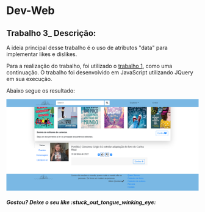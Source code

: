 # Dev-Web
<h2>Trabalho 3_ Descrição: </h2>
<p> A ideia principal desse trabalho é o uso de atributos "data" para implementar likes e dislikes.</p>
Para a realização do trabalho, foi utilizado o <a href="https://github.com/Camila-Ferr/Dev-Web/tree/trabalho_01">trabalho 1</a>, 
como uma continuação. O trabalho foi desenvolvido em JavaScript utilizando JQuery em sua execução.</p> 


<p>Abaixo segue os resultado: </p>
<img src="./readme/index.png" class="mt-3 mr-3">
<h5> Gostou? Deixe o seu like :stuck_out_tongue_winking_eye: </h5>


	
